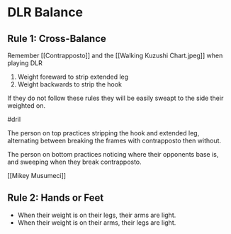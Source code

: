 # DLR Balance

## Rule 1: Cross-Balance

Remember [[Contrapposto]] and the [[Walking Kuzushi Chart.jpeg]] when playing DLR

1. Weight foreward to strip extended leg
2. Weight backwards to strip the hook

If they do not follow these rules they will be easily sweapt to the side their weighted on.

#dril

The person on top practices stripping the hook and extended leg, alternating between breaking the frames with contrapposto then without. 

The person on bottom practices noticing where their opponents base is, and sweeping when they break contrapposto.

[[Mikey Musumeci]]

## Rule 2: Hands or Feet

* When their weight is on their legs, their arms are light.
* When their weight is on their arms, their legs are light. 